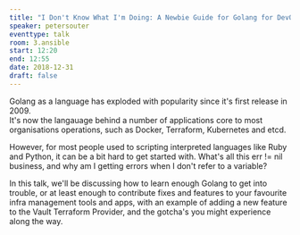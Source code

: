 ```yaml
---
title: "I Don't Know What I'm Doing: A Newbie Guide for Golang for DevOps"
speaker: petersouter
eventtype: talk
room: 3.ansible
start: 12:20
end: 12:55
date: 2018-12-31
draft: false
---
```


Golang as a language has exploded with popularity since it's first release in 2009.  
It's now the langauage behind a number of applications core to most organisations operations, such as Docker, Terraform, Kubernetes and etcd.  

However, for most people used to scripting interpreted languages like Ruby and Python,
it can be a bit hard to get started with. What's all this err != nil business, and why am I getting errors when I don't refer to a variable?  

In this talk, we'll be discussing how to learn enough Golang to get into trouble,
or at least enough to contribute fixes and features to your favourite infra management tools and apps,
with an example of adding a new feature to the Vault Terraform Provider, and the gotcha's you might experience along the way.  

